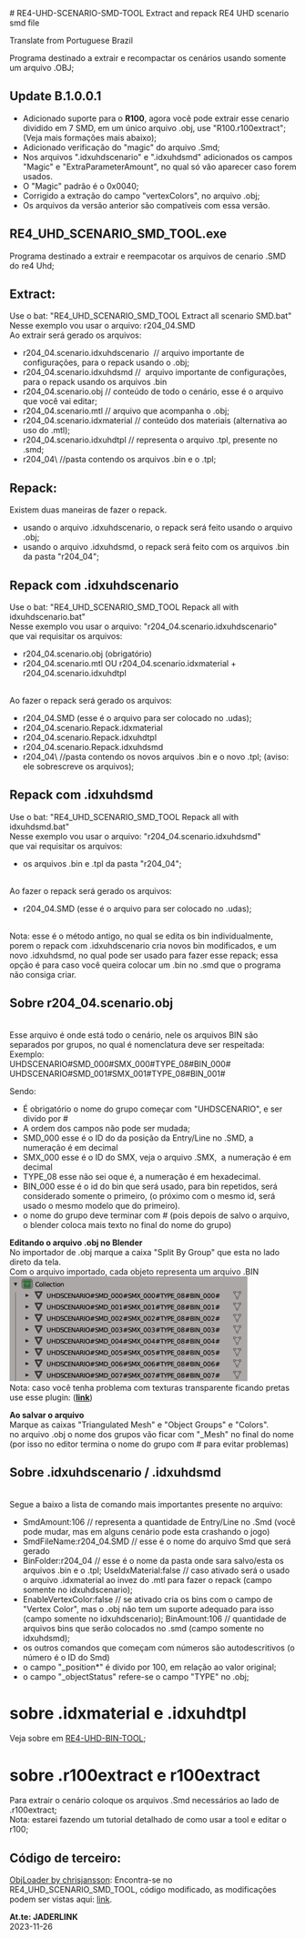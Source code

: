 # RE4-UHD-SCENARIO-SMD-TOOL
Extract and repack RE4 UHD scenario smd file

Translate from Portuguese Brazil

Programa destinado a extrair e recompactar os cenários usando somente um arquivo .OBJ;

## Update B.1.0.0.1

* Adicionado suporte para o **R100**, agora você pode extrair esse cenario dividido em 7 SMD, em um único arquivo .obj, use "R100.r100extract"; (Veja mais formações mais abaixo);
* Adicionado verificação do "magic" do arquivo .Smd;
* Nos arquivos ".idxuhdscenario" e ".idxuhdsmd" adicionados os campos "Magic" e "ExtraParameterAmount", no qual só vão aparecer caso forem usados.
* O "Magic" padrão é o 0x0040;
* Corrigido a extração do campo "vertexColors", no arquivo .obj;
* Os arquivos da versão anterior são compatíveis com essa versão.

## RE4_UHD_SCENARIO_SMD_TOOL.exe

Programa destinado a extrair e reempacotar os arquivos de cenario .SMD do re4 Uhd;

## Extract:

Use o bat: "RE4_UHD_SCENARIO_SMD_TOOL Extract all scenario SMD.bat"
<br>Nesse exemplo vou usar o arquivo: r204_04.SMD
<br>Ao extrair será gerado os arquivos:

* r204_04.scenario.idxuhdscenario  // arquivo importante de configurações, para o repack usando o .obj;
* r204_04.scenario.idxuhdsmd //  arquivo importante de configurações, para o repack usando os arquivos .bin
* r204_04.scenario.obj // conteúdo de todo o cenário, esse é o arquivo que você vai editar;
* r204_04.scenario.mtl // arquivo que acompanha o .obj;
* r204_04.scenario.idxmaterial // conteúdo dos materiais (alternativa ao uso do .mtl);
* r204_04.scenario.idxuhdtpl // representa o arquivo .tpl, presente no .smd;
* r204_04\ //pasta contendo os arquivos .bin e o .tpl;

## Repack:

Existem duas maneiras de fazer o repack.

* usando o arquivo .idxuhdscenario, o repack será feito usando o arquivo .obj;
* usando o arquivo .idxuhdsmd, o repack será feito com os arquivos .bin da pasta "r204_04";

## Repack com .idxuhdscenario

Use o bat: "RE4_UHD_SCENARIO_SMD_TOOL Repack all with idxuhdscenario.bat"
<br>Nesse exemplo vou usar o arquivo: "r204_04.scenario.idxuhdscenario"
<br> que vai requisitar os arquivos:
* r204_04.scenario.obj (obrigatório)
* r204_04.scenario.mtl OU r204_04.scenario.idxmaterial + r204_04.scenario.idxuhdtpl

<br> Ao fazer o repack será gerado os arquivos:
* r204_04.SMD (esse é o arquivo para ser colocado no .udas);
* r204_04.scenario.Repack.idxmaterial
* r204_04.scenario.Repack.idxuhdtpl
* r204_04.scenario.Repack.idxuhdsmd
* r204_04\ //pasta contendo os novos arquivos .bin e o novo .tpl; (aviso: ele sobrescreve os arquivos);

## Repack com .idxuhdsmd

Use o bat: "RE4_UHD_SCENARIO_SMD_TOOL Repack all with idxuhdsmd.bat"
<br>Nesse exemplo vou usar o arquivo: "r204_04.scenario.idxuhdsmd"
<br> que vai requisitar os arquivos:
* os arquivos .bin e .tpl da pasta "r204_04";

<br> Ao fazer o repack será gerado os arquivos:
* r204_04.SMD (esse é o arquivo para ser colocado no .udas);

<br> Nota: esse é o método antigo, no qual se edita os bin individualmente, porem o repack com .idxuhdscenario cria novos bin modificados, e um novo .idxuhdsmd, no qual pode ser usado para fazer esse repack; essa opção é para caso você queira colocar um .bin no .smd que o programa não consiga criar.

## Sobre r204_04.scenario.obj
<br>Esse arquivo é onde está todo o cenário, nele os arquivos BIN são separados por grupos, no qual é nomenclatura deve ser respeitada:
<br> Exemplo:
<br> UHDSCENARIO#SMD_000#SMX_000#TYPE_08#BIN_000#
<br> UHDSCENARIO#SMD_001#SMX_001#TYPE_08#BIN_001#

Sendo:
* É obrigatório o nome do grupo começar com "UHDSCENARIO", e ser divido por #
* A ordem dos campos não pode ser mudada;
* SMD_000 esse é o ID do da posição da Entry/Line no .SMD, a numeração é em decimal
* SMX_000 esse é o ID do SMX, veja o arquivo .SMX,  a numeração é em decimal
* TYPE_08 esse não sei oque é, a numeração é em hexadecimal.
* BIN_000 esse é o id do bin que será usado, para bin repetidos, será considerado somente o primeiro, (o próximo com o mesmo id, será usado o mesmo modelo que do primeiro).
* o nome do grupo deve terminar com # (pois depois de salvo o arquivo, o blender coloca mais texto no final do nome do grupo)


**Editando o arquivo .obj no Blender**
<br>No importador de .obj marque a caixa "Split By Group" que esta no lado direto da tela.
<br>Com o arquivo importado, cada objeto representa um arquivo .BIN
<br>![Groups](UhdGroups.png)
<br>Nota: caso você tenha problema com texturas transparente ficando pretas use esse plugin: (**[link](https://github.com/JADERLINK/Blender_Transparency_Fix_Plugin)**) 

**Ao salvar o arquivo**
<br>Marque as caixas "Triangulated Mesh" e "Object Groups" e "Colors".
<br> no arquivo .obj o nome dos grupos vão ficar com "_Mesh" no final do nome (por isso no editor termina o nome do grupo com # para evitar problemas)

## Sobre .idxuhdscenario / .idxuhdsmd
<br>Segue a baixo a lista de comando mais importantes presente no arquivo:

* SmdAmount:106 // representa a quantidade de Entry/Line no .Smd (você pode mudar, mas em alguns cenário pode esta crashando o jogo)
* SmdFileName:r204_04.SMD // esse é o nome do arquivo Smd que será gerado
* BinFolder:r204_04 // esse é o nome da pasta onde sara salvo/esta os arquivos .bin e o .tpl;
UseIdxMaterial:false // caso ativado será o usado o arquivo .idxmaterial ao invez do .mtl para fazer o repack (campo somente no idxuhdscenario);
* EnableVertexColor:false // se ativado cria os bins com o campo de "Vertex Color", mas o .obj não tem um suporte adequado para isso (campo somente no idxuhdscenario);
BinAmount:106 // quantidade de arquivos bins que serão colocados no .smd (campo somente no idxuhdsmd);
* os outros comandos que começam com números são autodescritivos (o número é o ID do Smd)
* o campo "_position*" é divido por 100, em relação ao valor original;
* o campo "_objectStatus" refere-se o campo "TYPE" no .obj;


# sobre .idxmaterial e .idxuhdtpl
Veja sobre em [RE4-UHD-BIN-TOOL](https://github.com/JADERLINK/RE4-UHD-BIN-TOOL);


# sobre .r100extract e r100extract
Para extrair o cenário coloque os arquivos .Smd necessários ao lado de .r100extract;
<br> Nota: estarei fazendo um tutorial detalhado de como usar a tool e editar o r100;

## Código de terceiro:

[ObjLoader by chrisjansson](https://github.com/chrisjansson/ObjLoader):
Encontra-se no RE4_UHD_SCENARIO_SMD_TOOL, código modificado, as modificações podem ser vistas aqui: [link](https://github.com/JADERLINK/ObjLoader).

**At.te: JADERLINK**
<br>2023-11-26
